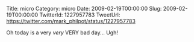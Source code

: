 Title: micro
Category: micro
Date: 2009-02-19T00:00:00
Slug: 2009-02-19T00:00:00
TwitterId: 1227957783
TweetUrl: https://twitter.com/mark_philpot/status/1227957783

Oh today is a very *very* VERY bad day... Ugh!